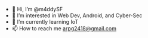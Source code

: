 - 👋 Hi, I’m @m4ddySF
- 👀 I’m interested in Web Dev, Android, and Cyber-Sec
- 🌱 I’m currently learning IoT
- 📫 How to reach me arpg2418@gmail.com

<!---
m4ddySF/m4ddySF is a ✨ special ✨ repository because its `README.md` (this file) appears on your GitHub profile.
You can click the Preview link to take a look at your changes.
--->
